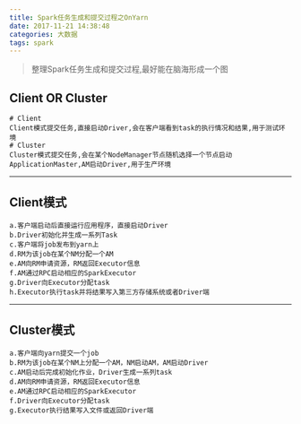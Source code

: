 ```yaml
---
title: Spark任务生成和提交过程之OnYarn
date: 2017-11-21 14:38:48
categories: 大数据
tags: spark
---
```


> 整理Spark任务生成和提交过程,最好能在脑海形成一个图

<!-- more -->

## Client OR Cluster
```
# Client
Client模式提交任务,直接启动Driver,会在客户端看到task的执行情况和结果,用于测试环境
# Cluster
Cluster模式提交任务,会在某个NodeManager节点随机选择一个节点启动ApplicationMaster,AM启动Driver,用于生产环境
```

---

## Client模式
```
a.客户端启动后直接运行应用程序，直接启动Driver
b.Driver初始化并生成一系列Task
c.客户端将job发布到yarn上
d.RM为该job在某个NM分配一个AM
e.AM向RM申请资源，RM返回Executor信息
f.AM通过RPC启动相应的SparkExecutor
g.Driver向Executor分配task
h.Executor执行task并将结果写入第三方存储系统或者Driver端
```

---

## Cluster模式
```
a.客户端向yarn提交一个job
b.RM为该job在某个NM上分配一个AM，NM启动AM，AM启动Driver
c.AM启动后完成初始化作业，Driver生成一系列task
d.AM向RM申请资源，RM返回Executor信息
e.AM通过RPC启动相应的SparkExecutor
f.Driver向Executor分配task
g.Executor执行结果写入文件或返回Driver端

```